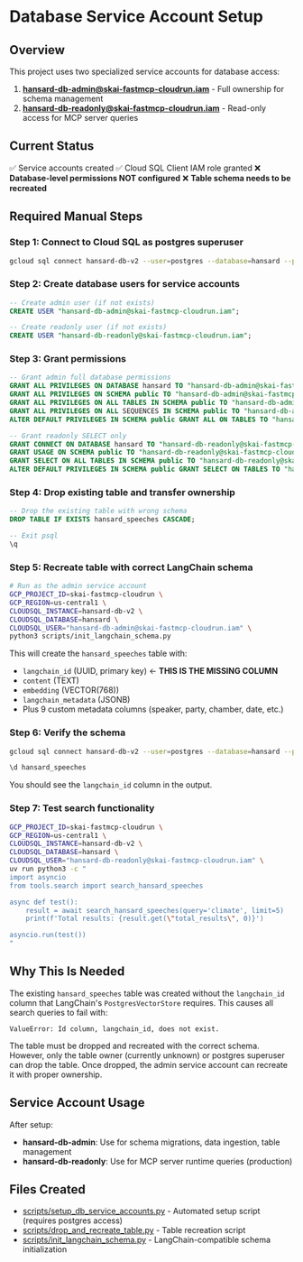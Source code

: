 # Database Service Account Setup

## Overview

This project uses two specialized service accounts for database access:

1. **hansard-db-admin@skai-fastmcp-cloudrun.iam** - Full ownership for schema management
2. **hansard-db-readonly@skai-fastmcp-cloudrun.iam** - Read-only access for MCP server queries

## Current Status

✅ Service accounts created
✅ Cloud SQL Client IAM role granted
❌ **Database-level permissions NOT configured**
❌ **Table schema needs to be recreated**

## Required Manual Steps

### Step 1: Connect to Cloud SQL as postgres superuser

```bash
gcloud sql connect hansard-db-v2 --user=postgres --database=hansard --project=skai-fastmcp-cloudrun
```

### Step 2: Create database users for service accounts

```sql
-- Create admin user (if not exists)
CREATE USER "hansard-db-admin@skai-fastmcp-cloudrun.iam";

-- Create readonly user (if not exists)
CREATE USER "hansard-db-readonly@skai-fastmcp-cloudrun.iam";
```

### Step 3: Grant permissions

```sql
-- Grant admin full database permissions
GRANT ALL PRIVILEGES ON DATABASE hansard TO "hansard-db-admin@skai-fastmcp-cloudrun.iam";
GRANT ALL PRIVILEGES ON SCHEMA public TO "hansard-db-admin@skai-fastmcp-cloudrun.iam";
GRANT ALL PRIVILEGES ON ALL TABLES IN SCHEMA public TO "hansard-db-admin@skai-fastmcp-cloudrun.iam";
GRANT ALL PRIVILEGES ON ALL SEQUENCES IN SCHEMA public TO "hansard-db-admin@skai-fastmcp-cloudrun.iam";
ALTER DEFAULT PRIVILEGES IN SCHEMA public GRANT ALL ON TABLES TO "hansard-db-admin@skai-fastmcp-cloudrun.iam";

-- Grant readonly SELECT only
GRANT CONNECT ON DATABASE hansard TO "hansard-db-readonly@skai-fastmcp-cloudrun.iam";
GRANT USAGE ON SCHEMA public TO "hansard-db-readonly@skai-fastmcp-cloudrun.iam";
GRANT SELECT ON ALL TABLES IN SCHEMA public TO "hansard-db-readonly@skai-fastmcp-cloudrun.iam";
ALTER DEFAULT PRIVILEGES IN SCHEMA public GRANT SELECT ON TABLES TO "hansard-db-readonly@skai-fastmcp-cloudrun.iam";
```

### Step 4: Drop existing table and transfer ownership

```sql
-- Drop the existing table with wrong schema
DROP TABLE IF EXISTS hansard_speeches CASCADE;

-- Exit psql
\q
```

### Step 5: Recreate table with correct LangChain schema

```bash
# Run as the admin service account
GCP_PROJECT_ID=skai-fastmcp-cloudrun \
GCP_REGION=us-central1 \
CLOUDSQL_INSTANCE=hansard-db-v2 \
CLOUDSQL_DATABASE=hansard \
CLOUDSQL_USER="hansard-db-admin@skai-fastmcp-cloudrun.iam" \
python3 scripts/init_langchain_schema.py
```

This will create the `hansard_speeches` table with:
- `langchain_id` (UUID, primary key) ← **THIS IS THE MISSING COLUMN**
- `content` (TEXT)
- `embedding` (VECTOR(768))
- `langchain_metadata` (JSONB)
- Plus 9 custom metadata columns (speaker, party, chamber, date, etc.)

### Step 6: Verify the schema

```bash
gcloud sql connect hansard-db-v2 --user=postgres --database=hansard --project=skai-fastmcp-cloudrun
```

```sql
\d hansard_speeches
```

You should see the `langchain_id` column in the output.

### Step 7: Test search functionality

```bash
GCP_PROJECT_ID=skai-fastmcp-cloudrun \
GCP_REGION=us-central1 \
CLOUDSQL_INSTANCE=hansard-db-v2 \
CLOUDSQL_DATABASE=hansard \
CLOUDSQL_USER="hansard-db-readonly@skai-fastmcp-cloudrun.iam" \
uv run python3 -c "
import asyncio
from tools.search import search_hansard_speeches

async def test():
    result = await search_hansard_speeches(query='climate', limit=5)
    print(f'Total results: {result.get(\"total_results\", 0)}')

asyncio.run(test())
"
```

## Why This Is Needed

The existing `hansard_speeches` table was created without the `langchain_id` column that LangChain's `PostgresVectorStore` requires. This causes all search queries to fail with:

```
ValueError: Id column, langchain_id, does not exist.
```

The table must be dropped and recreated with the correct schema. However, only the table owner (currently unknown) or postgres superuser can drop the table. Once dropped, the admin service account can recreate it with proper ownership.

## Service Account Usage

After setup:

- **hansard-db-admin**: Use for schema migrations, data ingestion, table management
- **hansard-db-readonly**: Use for MCP server runtime queries (production)

## Files Created

- [scripts/setup_db_service_accounts.py](scripts/setup_db_service_accounts.py) - Automated setup script (requires postgres access)
- [scripts/drop_and_recreate_table.py](scripts/drop_and_recreate_table.py) - Table recreation script
- [scripts/init_langchain_schema.py](scripts/init_langchain_schema.py) - LangChain-compatible schema initialization
